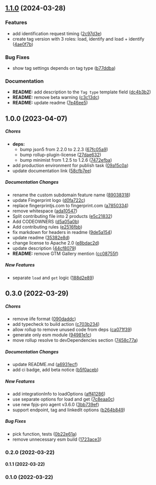 ## [1.1.0](https://github.com/fingerprintjs/fingerprintjs-pro-gtm/compare/v1.0.0...v1.1.0) (2024-03-28)


### Features

* add identification request timing ([2c97d3e](https://github.com/fingerprintjs/fingerprintjs-pro-gtm/commit/2c97d3e4caf95423a961554caa25ed81a1ad9c39))
* create tag version with 3 roles: load, identify and load + identify ([4ae0f7b](https://github.com/fingerprintjs/fingerprintjs-pro-gtm/commit/4ae0f7b90bbbf25f7c93aa809a76e5e153b4b160))


### Bug Fixes

* show tag settings depends on tag type ([b77ddba](https://github.com/fingerprintjs/fingerprintjs-pro-gtm/commit/b77ddba7e55cc43aedd99adbc6b044159ea29bcb))


### Documentation

* **README:** add description to the `Tag type` template field ([dc4b3b2](https://github.com/fingerprintjs/fingerprintjs-pro-gtm/commit/dc4b3b24cfc422fe8077b6023f9592782ed0dba3))
* **README:** remove beta warning ([c3c13dc](https://github.com/fingerprintjs/fingerprintjs-pro-gtm/commit/c3c13dc401f45d58b92ca0f6755ef492f33ba9d2))
* **README:** update readme ([7e46ee5](https://github.com/fingerprintjs/fingerprintjs-pro-gtm/commit/7e46ee5c68acf03f9cc4cf054cc26775d39ecc10))

## 1.0.0 (2023-04-07)

##### Chores

* **deps:**
  *  bump json5 from 2.2.0 to 2.2.3 ([67fc05a9](https://github.com/fingerprintjs/fingerprintjs-pro-gtm/commit/67fc05a9858b57fc19c70bebd58e9a97337e7b62))
  *  bump rollup-plugin-license ([27dae632](https://github.com/fingerprintjs/fingerprintjs-pro-gtm/commit/27dae63247d86cb0854354a7261527ae4db4503a))
  *  bump minimist from 1.2.5 to 1.2.6 ([7472efba](https://github.com/fingerprintjs/fingerprintjs-pro-gtm/commit/7472efbafe4386187b59fd06dc4c9de283ac513e))
*  add production environment for publish task ([09a15c0a](https://github.com/fingerprintjs/fingerprintjs-pro-gtm/commit/09a15c0a0140693179f402bbaeb94a3683aaf317))
*  update documentation link ([58cfb7ee](https://github.com/fingerprintjs/fingerprintjs-pro-gtm/commit/58cfb7ee8ce18773e4aa5af141e59d5d966c2f67))

##### Documentation Changes

*  rename the custom subdomain feature name ([89038318](https://github.com/fingerprintjs/fingerprintjs-pro-gtm/commit/8903831891281cd93f753d003965803b508e7336))
*  update Fingerprint logo ([d0fa722c](https://github.com/fingerprintjs/fingerprintjs-pro-gtm/commit/d0fa722c2f55bcaf59c4aaefe098544010ed92ac))
*  replace fingerprintjs.com to fingerprint.com ([a7850334](https://github.com/fingerprintjs/fingerprintjs-pro-gtm/commit/a785033409d59fcc61b00af3cb556bf775bb28e2))
*  remove whitespace ([ada10547](https://github.com/fingerprintjs/fingerprintjs-pro-gtm/commit/ada1054748f77a776c6f6f518a59471b3ee95704))
*  Split contributing file into 2 products ([e5c21832](https://github.com/fingerprintjs/fingerprintjs-pro-gtm/commit/e5c21832c09a76e028c7b7b013d22088ccb4f9f1))
*  Add CODEOWNERS ([d5a05a0b](https://github.com/fingerprintjs/fingerprintjs-pro-gtm/commit/d5a05a0b6bfbe60986c82817d35c0f00cb0228e0))
*  Add contributing rules ([e2516fbb](https://github.com/fingerprintjs/fingerprintjs-pro-gtm/commit/e2516fbb737976707cc941913610d1076284335a))
*  fix markdown for headers in readme ([9de5a154](https://github.com/fingerprintjs/fingerprintjs-pro-gtm/commit/9de5a154c8a793d4035cd305d565388c9739a305))
*  update readme ([35382e8d](https://github.com/fingerprintjs/fingerprintjs-pro-gtm/commit/35382e8da075ac869a63faa95f5de6f41e349a6c))
*  change license to Apache 2.0 ([e8bdac2d](https://github.com/fingerprintjs/fingerprintjs-pro-gtm/commit/e8bdac2d91e890e934ce9c6bd23b2feed91a54fe))
*  update description ([44cf8079](https://github.com/fingerprintjs/fingerprintjs-pro-gtm/commit/44cf8079f9335b1105c31341628fc78aaa312a0a))
* **README:**  remove GTM Gallery mention ([cc08755f](https://github.com/fingerprintjs/fingerprintjs-pro-gtm/commit/cc08755fbbaea55a6707a388b83db56cef4c745d))

##### New Features

*  separate `load` and `get` logic ([188d2e89](https://github.com/fingerprintjs/fingerprintjs-pro-gtm/commit/188d2e89d880c9efd5e1171d6adef13b901054a0))

## 0.3.0 (2022-03-29)

##### Chores

*  remove iife format ([090daddc](https://github.com/fingerprintjs/fingerprintjs-pro-gtm/commit/090daddcd007881577ce4bbaf7c26aa8388f7c91))
*  add typecheck to build action ([c703b234](https://github.com/fingerprintjs/fingerprintjs-pro-gtm/commit/c703b234df81725369de5ee72514bea84a864c79))
*  allow rollup to remove unused code from deps ([ca071f39](https://github.com/fingerprintjs/fingerprintjs-pro-gtm/commit/ca071f3949c9908b231b7b9785b82dde69c7e8ed))
*  generate only esm module ([94981e1c](https://github.com/fingerprintjs/fingerprintjs-pro-gtm/commit/94981e1cb922a0ff2ea9308e75c1c74112276415))
*  move rollup resolve to devDependencies section ([7458c77a](https://github.com/fingerprintjs/fingerprintjs-pro-gtm/commit/7458c77a9218b41d7da4539d130ba793d964919a))

##### Documentation Changes

*  update README.md ([a6931ecf](https://github.com/fingerprintjs/fingerprintjs-pro-gtm/commit/a6931ecfb753c4a48e3ceee9d99526397065a048))
*  add ci badge, add beta notice ([b5f0aceb](https://github.com/fingerprintjs/fingerprintjs-pro-gtm/commit/b5f0acebab7739b45b8f166734971a94022d8c56))

##### New Features

*  add integrationInfo to loadOptions ([aff41286](https://github.com/fingerprintjs/fingerprintjs-pro-gtm/commit/aff412863fa4f6d947e4ccc6fedc588ca64733f9))
*  use separate options for load and get ([7c8eaa0c](https://github.com/fingerprintjs/fingerprintjs-pro-gtm/commit/7c8eaa0c2fb3119e552022f0347e15f7dccf6000))
*  use new fpjs-pro agent v3.6.0 ([3bb739ef](https://github.com/fingerprintjs/fingerprintjs-pro-gtm/commit/3bb739efce45fdececaac7f4d002296c25673a99))
*  support endpoint, tag and linkedIt options ([b264b849](https://github.com/fingerprintjs/fingerprintjs-pro-gtm/commit/b264b849dc972b41a727b1ed5f6ebb5d05254e8a))

##### Bug Fixes

*  pick function, tests ([0b22e61a](https://github.com/fingerprintjs/fingerprintjs-pro-gtm/commit/0b22e61a9d75c91edd40c19aaa35fb4fbeb72f9b))
*  remove unnecessary esm build ([1723ace3](https://github.com/fingerprintjs/fingerprintjs-pro-gtm/commit/1723ace303290f4dabc1218f0e3ded1172d53826))

### 0.2.0 (2022-03-22)

#### 0.1.1 (2022-03-22)

### 0.1.0 (2022-03-22)
